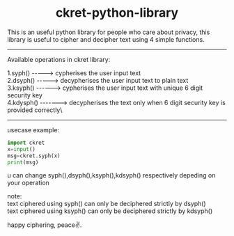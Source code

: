 <h1 align="center">ckret-python-library</h1>
This is an useful python library for people who care about privacy, this library is useful to cipher and decipher text using 4 simple functions.

---------------------------------------------------------------------------------------------
Available operations in ckret library:

1.syph() -----> cypherises the user input text\
2.dsyph() -----> decypherises the user input text to plain text\
3.ksyph() ------> cypherises the user input text with unique 6 digit security key\
4.kdysph() -------> decypherises the text only when 6 digit security key is provided correctly\

---------------------------------------------------------------------------------------------

usecase example:
```python
import ckret
x=input()
msg=ckret.syph(x)
print(msg)
```
u can change syph(),dsyph(),ksyph(),kdsyph() respectively depeding on your operation

note:\
text ciphered using syph() can only be deciphered strictly by dsyph()\
text ciphered using ksyph() can only be deciphered strictly by kdsyph()

happy ciphering, peace✌.

